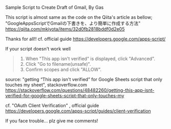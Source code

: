 


Sample Script to Create Draft of Gmail, By Gas

This script is almost same as the code on the Qiita's article as bellow;
 "GoogleAppsScriptでGmailの下書きを、より簡単に作成する方法"
https://qiita.com/mkiyota/items/32d0fb2818bddf0d2e05

Thanks for all!!
cf. official guide
https://developers.google.com/apps-script/

If your script doesn't work well
>1. When "This app isn't verified" is displayed, click "Advanced".
>2. Click "Go to filename(unsafe)".
>3. Confirm scopes and click "ALLOW".

source: "getting “This app isn't verified” for Google Sheets script that only touches my sheet", stackoverflow.com
https://stackoverflow.com/questions/48482260/getting-this-app-isnt-verified-for-google-sheets-script-that-only-touches-my


cf. "OAuth Client Verification" , official guide
https://developers.google.com/apps-script/guides/client-verification

If you face trouble...
plz give me comments!

